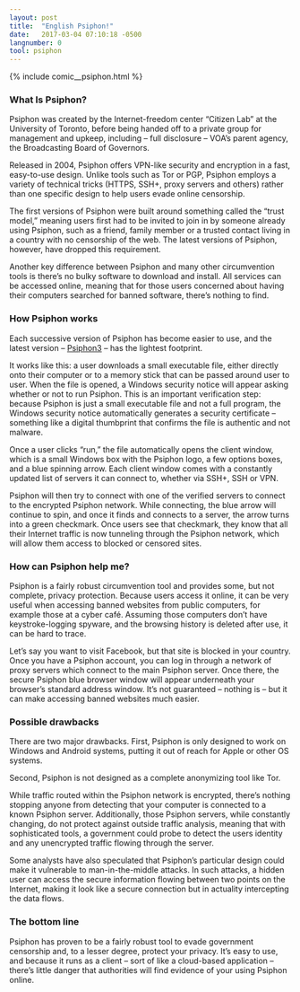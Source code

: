 ```yaml
---
layout: post
title:  "English Psiphon!"
date:   2017-03-04 07:10:18 -0500
langnumber: 0
tool: psiphon
---
```


{% include comic__psiphon.html %}



<h3 class='subhed'>What Is Psiphon?</h3>

Psiphon was created by the Internet-freedom center “Citizen Lab” at the University of Toronto, before being handed off to a private group for management and upkeep, including – full disclosure – VOA’s parent agency, the Broadcasting Board of Governors.

Released in 2004, Psiphon offers VPN-like security and encryption in a fast, easy-to-use design. Unlike tools such as Tor or PGP, Psiphon employs a variety of technical tricks (HTTPS, SSH+, proxy servers and others) rather than one specific design to help users evade online censorship.

The first versions of Psiphon were built around something called the “trust model,” meaning users first had to be invited to join in by someone already using Psiphon, such as a friend, family member or a trusted contact living in a country with no censorship of the web. The latest versions of Psiphon, however, have dropped this requirement.

Another key difference between Psiphon and many other circumvention tools is there’s no bulky software to download and install. All services can be accessed online, meaning that for those users concerned about having their computers searched for banned software, there’s nothing to find.

<h3 class='subhed icon how'>How Psiphon works</h3>

Each successive version of Psiphon has become easier to use, and the latest version – <a href='http://www.psiphon3.net/en/download.html'>Psiphon3</a> – has the lightest footprint.

It works like this: a user downloads a small executable file, either directly onto their computer or to a memory stick that can be passed around user to user. When the file is opened, a Windows security notice will appear asking whether or not to run Psiphon. This is an important verification step: because Psiphon is just a small executable file and not a full program, the Windows security notice automatically generates a security certificate – something like a digital thumbprint that confirms the file is authentic and not malware.

Once a user clicks “run,” the file automatically opens the client window, which is a small Windows box with the Psiphon logo, a few options boxes, and a blue spinning arrow. Each client window comes with a constantly updated list of servers it can connect to, whether via SSH+, SSH or VPN.

Psiphon will then try to connect with one of the verified servers to connect to the encrypted Psiphon network. While connecting, the blue arrow will continue to spin, and once it finds and connects to a server, the arrow turns into a green checkmark. Once users see that checkmark, they know that all their Internet traffic is now tunneling through the Psiphon network, which will allow them access to blocked or censored sites.

<h3 class='subhed icon help'>How can Psiphon help me?</h3>

Psiphon is a fairly robust circumvention tool and provides some, but not complete, privacy protection. Because users access it online, it can be very useful when accessing banned websites from public computers, for example those at a cyber café. Assuming those computers don’t have keystroke-logging spyware, and the browsing history is deleted after use, it can be hard to trace.

Let’s say you want to visit Facebook, but that site is blocked in your country. Once you have a Psiphon account, you can log in through a network of proxy servers which connect to the main Psiphon server. Once there, the secure Psiphon blue browser window will appear underneath your browser’s standard address window. It’s not guaranteed – nothing is – but it can make accessing banned websites much easier.

<h3 class='subhed icon caution'>Possible drawbacks</h3>

There are two major drawbacks. First, Psiphon is only designed to work on Windows and Android systems, putting it out of reach for Apple or other OS systems.

Second, Psiphon is not designed as a complete anonymizing tool like Tor.

While traffic routed within the Psiphon network is encrypted, there’s nothing stopping anyone from detecting that your computer is connected to a known Psiphon server. Additionally, those Psiphon servers, while constantly changing, do not protect against outside traffic analysis, meaning that with sophisticated tools, a government could probe to detect the users identity and any unencrypted traffic flowing through the server.

Some analysts have also speculated that Psiphon’s particular design could make it vulnerable to man-in-the-middle attacks. In such attacks, a hidden user can access the secure information flowing between two points on the Internet, making it look like a secure connection but in actuality intercepting the data flows.

<h3 class='subhed icon bottomLine'>The bottom line</h3>

Psiphon has proven to be a fairly robust tool to evade government censorship and, to a lesser degree, protect your privacy. It’s easy to use, and because it runs as a client – sort of like a cloud-based application – there’s little danger that authorities will find evidence of your using Psiphon online.

